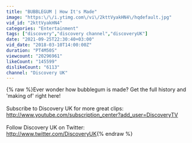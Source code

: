 ```yaml
---
title: "BUBBLEGUM | How It's Made"
image: "https:\/\/i.ytimg.com\/vi\/2kttVyakHN4\/hqdefault.jpg"
vid_id: "2kttVyakHN4"
categories: "Entertainment"
tags: ["discovery","discovery channel","discoveryUK"]
date: "2021-09-25T22:30:40+03:00"
vid_date: "2018-03-10T14:00:00Z"
duration: "PT4M50S"
viewcount: "20296961"
likeCount: "145599"
dislikeCount: "6113"
channel: "Discovery UK"
---
```

{% raw %}Ever wonder how bubblegum is made? Get the full history and 'making of' right here!<br /><br />Subscribe to Discovery UK for more great clips:<br /><a rel="nofollow" target="blank" href="http://www.youtube.com/subscription_center?add_user=DiscoveryTV">http://www.youtube.com/subscription_center?add_user=DiscoveryTV</a><br /><br />Follow Discovery UK on Twitter:<br /><a rel="nofollow" target="blank" href="http://www.twitter.com/DiscoveryUK">http://www.twitter.com/DiscoveryUK</a>{% endraw %}
